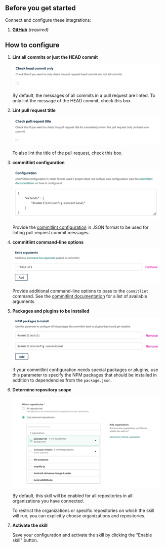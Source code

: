 ## Before you get started

Connect and configure these integrations:

1.  [**GitHub**](https://go.atomist.com/catalog/integration/github "GitHub Integration")
    _(required)_

## How to configure

1.  **Lint all commits or just the HEAD commit**

    ![Check HEAD commit only](docs/images/commit-head.png)

    By default, the messages of all commits in a pull request are linted. To
    only lint the message of the HEAD commit, check this box.

1.  **Lint pull request title**

    ![Lint pull request title](docs/images/pull-request-title.png)

    To also lint the title of the pull request, check this box.

1.  **commitlint configuration**

    ![commitlint configuration](docs/images/configuration.png)

    Provide the
    [commitlint configuration](https://commitlint.js.org/#/reference-configuration)
    in JSON format to be used for linting pull request commit messages.

1.  **commitlint command-line options**

    ![commitlint command-line options](docs/images/extra-arguments.png)

    Provide additional command-line options to pass to the `commitlint` command.
    See the
    [commitlint documentation](https://commitlint.js.org/#/reference-cli) for a
    list of available arguments.

1.  **Packages and plugins to be installed**

    ![Packages and plugins](docs/images/npm-packages.png)

    If your commitlint configuration needs special packages or plugins, use this
    parameter to specify the NPM packages that should be installed in addition
    to dependencies from the `package.json`.

1.  **Determine repository scope**

    ![Repository filter](docs/images/repo-filter.png)

    By default, this skill will be enabled for all repositories in all
    organizations you have connected.

    To restrict the organizations or specific repositories on which the skill
    will run, you can explicitly choose organizations and repositories.

1.  **Activate the skill**

    Save your configuration and activate the skill by clicking the "Enable
    skill" button.
